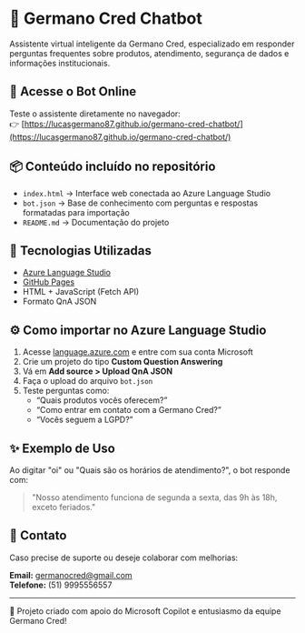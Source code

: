 # 🤖 Germano Cred Chatbot

Assistente virtual inteligente da Germano Cred, especializado em responder perguntas frequentes sobre produtos, atendimento, segurança de dados e informações institucionais.

## 🔗 Acesse o Bot Online

Teste o assistente diretamente no navegador:  
👉 [https://lucasgermano87.github.io/germano-cred-chatbot/](https://lucasgermano87.github.io/germano-cred-chatbot/)

## 📦 Conteúdo incluído no repositório

- `index.html` → Interface web conectada ao Azure Language Studio
- `bot.json` → Base de conhecimento com perguntas e respostas formatadas para importação
- `README.md` → Documentação do projeto

## 🧠 Tecnologias Utilizadas

- [Azure Language Studio](https://language.azure.com)
- [GitHub Pages](https://pages.github.com)
- HTML + JavaScript (Fetch API)
- Formato QnA JSON

## ⚙️ Como importar no Azure Language Studio

1. Acesse [language.azure.com](https://language.azure.com) e entre com sua conta Microsoft
2. Crie um projeto do tipo **Custom Question Answering**
3. Vá em **Add source > Upload QnA JSON**
4. Faça o upload do arquivo `bot.json`
5. Teste perguntas como:
   - “Quais produtos vocês oferecem?”
   - “Como entrar em contato com a Germano Cred?”
   - “Vocês seguem a LGPD?”

## ✨ Exemplo de Uso

Ao digitar "oi" ou "Quais são os horários de atendimento?", o bot responde com:

> "Nosso atendimento funciona de segunda a sexta, das 9h às 18h, exceto feriados."

## 📮 Contato

Caso precise de suporte ou deseje colaborar com melhorias:

**Email:** germanocred@gmail.com  
**Telefone:** (51) 9995556557

---

💙 Projeto criado com apoio do Microsoft Copilot e entusiasmo da equipe Germano Cred!
